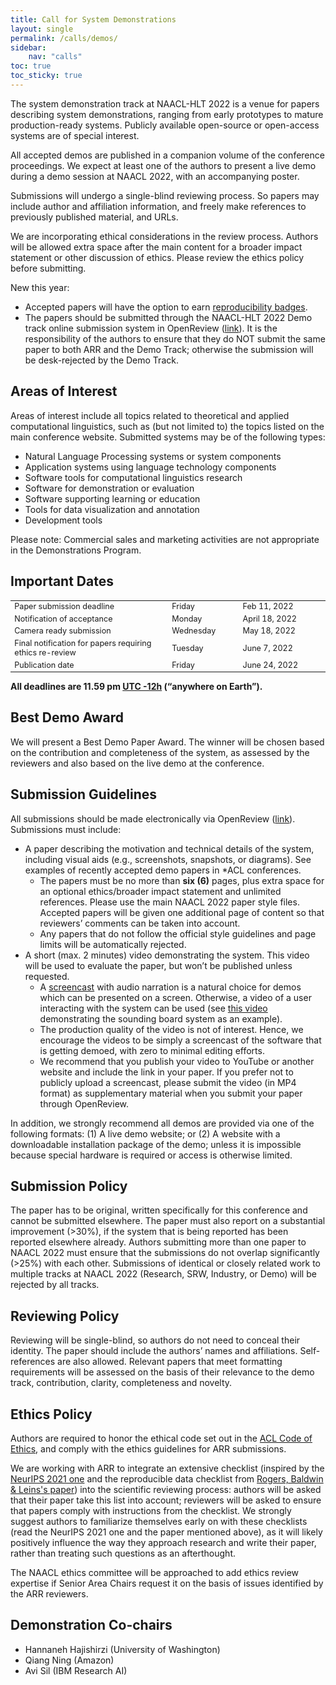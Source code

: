```yaml
---
title: Call for System Demonstrations
layout: single
permalink: /calls/demos/
sidebar:
    nav: "calls"
toc: true
toc_sticky: true
---
```


The system demonstration track at NAACL-HLT 2022 is a venue for papers describing system demonstrations, ranging from early prototypes to mature production-ready systems. Publicly available open-source or open-access systems are of special interest.

All accepted demos are published in a companion volume of the conference proceedings. We expect at least one of the authors to present a live demo during a demo session at NAACL 2022, with an accompanying poster.

Submissions will undergo a single-blind reviewing process. So papers may include author and affiliation information, and freely make references to previously published material, and URLs.

We are incorporating ethical considerations in the review process. Authors will be allowed extra space after the main content for a broader impact statement or other discussion of ethics. Please review the ethics policy before submitting.

New this year:
* Accepted papers will have the option to earn [reproducibility badges](/calls/papers/#reproducibility-criteria).
* The papers should be submitted through the NAACL-HLT 2022 Demo track online submission system in OpenReview ([link](https://openreview.net/group?id=aclweb.org/NAACL/2022/Track/Demo)). It is the responsibility of the authors to ensure that they do NOT submit the same paper to both ARR and the Demo Track; otherwise the submission will be desk-rejected by the Demo Track.

## Areas of Interest

Areas of interest include all topics related to theoretical and applied computational linguistics, such as (but not limited to) the topics listed on the main conference website. Submitted systems may be of the following types:

* Natural Language Processing systems or system components
* Application systems using language technology components
* Software tools for computational linguistics research
* Software for demonstration or evaluation
* Software supporting learning or education
* Tools for data visualization and annotation
* Development tools

Please note: Commercial sales and marketing activities are not appropriate in the Demonstrations Program.

## Important Dates

<table style="width: 100%; font-size: .9em;">
  <tr>
    <td style="width: 50%;">Paper submission deadline</td>
    <td>Friday</td>
    <td>Feb 11, 2022</td>
  </tr>
  <tr>
    <td>Notification of acceptance</td>
    <td>Monday</td>
    <td>April 18, 2022</td>
  </tr>
  <tr>
    <td>Camera ready submission</td>
    <td>Wednesday</td>
    <td>May 18, 2022</td>
  </tr>
  <tr>
    <td>Final notification for papers requiring ethics re-review</td>
    <td>Tuesday</td>
    <td>June 7, 2022</td>
  </tr>
  <tr>
    <td>Publication date</td>
    <td>Friday</td>
    <td>June 24, 2022</td>
  </tr>
</table>

**All deadlines are 11.59 pm [UTC -12h](https://www.timeanddate.com/time/zone/timezone/utc-12) (“anywhere on Earth”).**

## Best Demo Award

We will present a Best Demo Paper Award. The winner will be chosen based on the contribution and completeness of the system, as assessed by the reviewers and also based on the live demo at the conference.

## Submission Guidelines

All submissions should be made electronically via OpenReview ([link](https://openreview.net/group?id=aclweb.org/NAACL/2022/Track/Demo)). Submissions must include:

* A paper describing the motivation and technical details of the system, including visual aids (e.g., screenshots, snapshots, or diagrams). See examples of recently accepted demo papers in \*ACL conferences.
  * The papers must be no more than **six (6)** pages, plus extra space for an optional ethics/broader impact statement and unlimited references. Please use the main NAACL 2022 paper style files. Accepted papers will be given one additional page of content so that reviewers’ comments can be taken into account.
  * Any papers that do not follow the official style guidelines and page limits will be automatically rejected.
* A short (max. 2 minutes) video demonstrating the system. This video will be used to evaluate the paper, but won’t be published unless requested.
  * A [screencast](https://en.wikipedia.org/wiki/Screencast) with audio narration is a natural choice for demos which can be presented on a screen. Otherwise, a video of a user interacting with the system can be used (see [this video](https://sounding-board.github.io/demo.html) demonstrating the sounding board system as an example).
  * The production quality of the video is not of interest. Hence, we encourage the videos to be simply a screencast of the software that is getting demoed, with zero to minimal editing efforts.
  * We recommend that you publish your video to YouTube or another website and include the link in your paper. If you prefer not to publicly upload a screencast, please submit the video (in MP4 format) as supplementary material when you submit your paper through OpenReview.

In addition, we strongly recommend all demos are provided via one of the following formats: (1) A live demo website; or (2) A website with a downloadable installation package of the demo; unless it is impossible because special hardware is required or access is otherwise limited.

## Submission Policy

The paper has to be original, written specifically for this conference and cannot be submitted elsewhere. The paper must also report on a substantial improvement (>30%), if the system that is being reported has been reported elsewhere already.
Authors submitting more than one paper to NAACL 2022 must ensure that the submissions do not overlap significantly (>25%) with each other. Submissions of identical or closely related work to multiple tracks at NAACL 2022 (Research, SRW, Industry, or Demo) will be rejected by all tracks.

## Reviewing Policy

Reviewing will be single-blind, so authors do not need to conceal their identity. The paper should include the authors’ names and affiliations. Self-references are also allowed. Relevant papers that meet formatting requirements will be assessed on the basis of their relevance to the demo track, contribution, clarity, completeness and novelty.

## Ethics Policy

Authors are required to honor the ethical code set out in the [ACL Code of Ethics](https://www.aclweb.org/portal/content/acl-code-ethics), and comply with the ethics guidelines for ARR submissions.

We are working with ARR to integrate an extensive checklist (inspired by the [NeurIPS 2021 one](https://neurips.cc/Conferences/2021/PaperInformation/PaperChecklist) and the reproducible data checklist from [Rogers, Baldwin & Leins's paper](https://arxiv.org/pdf/2109.06598.pdf)) into the scientific reviewing process: authors will be asked that their paper take this list into account; reviewers will be asked to ensure that papers comply with instructions from the checklist. We strongly suggest authors to familiarize themselves early on with these checklists (read the NeurIPS 2021 one and the paper mentioned above), as it will likely positively influence the way they approach research and write their paper, rather than treating such questions as an afterthought.

The NAACL ethics committee will be approached to add ethics review expertise if Senior Area Chairs request it on the basis of issues identified by the ARR reviewers.

## Demonstration Co-chairs

* Hannaneh Hajishirzi (University of Washington) 
* Qiang Ning (Amazon)
* Avi Sil (IBM Research AI)
